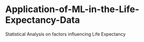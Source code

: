 # Application-of-ML-in-the-Life-Expectancy-Data
Statistical Analysis on factors influencing Life Expectancy
